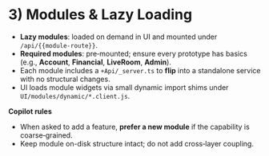# 3) Modules & Lazy Loading

- **Lazy modules**: loaded on demand in UI and mounted under `/api/{{module-route}}`.  
- **Required modules**: pre‑mounted; ensure every prototype has basics (e.g., **Account**, **Financial**, **LiveRoom**, **Admin**).  
- Each module includes a `+Api/_server.ts` to **flip** into a standalone service with no structural changes.
- UI loads module widgets via small dynamic import shims under `UI/modules/dynamic/*.client.js`.

**Copilot rules**
- When asked to add a feature, **prefer a new module** if the capability is coarse‑grained.  
- Keep module on-disk structure intact; do not add cross‑layer coupling.
